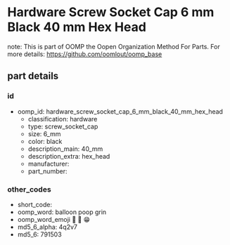 # Hardware Screw Socket Cap 6 mm Black 40 mm Hex Head  

note: This is part of OOMP the Oopen Organization Method For Parts. For more details: https://github.com/oomlout/oomp_base

##  part details





### id
* oomp_id: hardware_screw_socket_cap_6_mm_black_40_mm_hex_head
  * classification: hardware
  * type: screw_socket_cap
  * size: 6_mm
  * color: black
  * description_main: 40_mm
  * description_extra: hex_head
  * manufacturer: 
  * part_number: 

### other_codes
* short_code: 
* oomp_word: balloon poop grin
* oomp_word_emoji :balloon: :poop: :grin:
* md5_6_alpha: 4q2v7
* md5_6: 791503